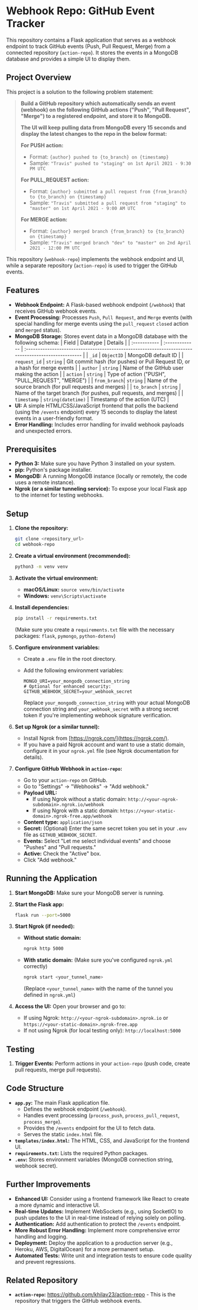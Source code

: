 # Webhook Repo: GitHub Event Tracker

This repository contains a Flask application that serves as a webhook endpoint to track GitHub events (Push, Pull Request, Merge) from a connected repository (`action-repo`). It stores the events in a MongoDB database and provides a simple UI to display them.

## Project Overview

This project is a solution to the following problem statement:

> **Build a GitHub repository which automatically sends an event (webhook) on the following GitHub actions ("Push", "Pull Request", "Merge") to a registered endpoint, and store it to MongoDB.**
>
> **The UI will keep pulling data from MongoDB every 15 seconds and display the latest changes to the repo in the below format:**
>
> **For PUSH action:**
>
> *   Format: `{author} pushed to {to_branch} on {timestamp}`
> *   Sample: `"Travis" pushed to "staging" on 1st April 2021 - 9:30 PM UTC`
>
> **For PULL_REQUEST action:**
>
> *   Format: `{author} submitted a pull request from {from_branch} to {to_branch} on {timestamp}`
> *   Sample: `"Travis" submitted a pull request from "staging" to "master" on 1st April 2021 - 9:00 AM UTC`
>
> **For MERGE action:**
>
> *   Format: `{author} merged branch {from_branch} to {to_branch} on {timestamp}`
> *   Sample: `"Travis" merged branch "dev" to "master" on 2nd April 2021 - 12:00 PM UTC`

This repository (`webhook-repo`) implements the webhook endpoint and UI, while a separate repository (`action-repo`) is used to trigger the GitHub events.

## Features

*   **Webhook Endpoint:** A Flask-based webhook endpoint (`/webhook`) that receives GitHub webhook events.
*   **Event Processing:** Processes `Push`, `Pull Request`, and `Merge` events (with special handling for merge events using the `pull_request` `closed` action and `merged` status).
*   **MongoDB Storage:** Stores event data in a MongoDB database with the following schema:
    | Field        | Datatype       | Details                                                                                             |
    | :----------- | :------------- | :-------------------------------------------------------------------------------------------------- |
    | `_id`        | `ObjectID`     | MongoDB default ID                                                                                  |
    | `request_id` | `string`       | Git commit hash (for pushes) or Pull Request ID, or a hash for merge events                          |
    | `author`     | `string`       | Name of the GitHub user making the action                                                           |
    | `action`     | `string`       | Type of action ("PUSH", "PULL_REQUEST", "MERGE")                                                   |
    | `from_branch`| `string`       | Name of the source branch (for pull requests and merges)                                          |
    | `to_branch`  | `string`       | Name of the target branch (for pushes, pull requests, and merges)                                 |
    | `timestamp`  | `string(datetime)` | Timestamp of the action (UTC)                                                                    |
*   **UI:** A simple HTML/CSS/JavaScript frontend that polls the backend (using the `/events` endpoint) every 15 seconds to display the latest events in a user-friendly format.
*   **Error Handling:** Includes error handling for invalid webhook payloads and unexpected errors.

## Prerequisites

*   **Python 3:** Make sure you have Python 3 installed on your system.
*   **pip:** Python's package installer.
*   **MongoDB:** A running MongoDB instance (locally or remotely, the code uses a remote instance).
*   **Ngrok (or a similar tunneling service):** To expose your local Flask app to the internet for testing webhooks.

## Setup

1. **Clone the repository:**

    ```bash
    git clone <repository_url>
    cd webhook-repo
    ```

2. **Create a virtual environment (recommended):**

    ```bash
    python3 -m venv venv
    ```

3. **Activate the virtual environment:**

    *   **macOS/Linux:** `source venv/bin/activate`
    *   **Windows:** `venv\Scripts\activate`

4. **Install dependencies:**

    ```bash
    pip install -r requirements.txt
    ```
    (Make sure you create a `requirements.txt` file with the necessary packages: `flask`, `pymongo`, `python-dotenv`)

5. **Configure environment variables:**
    *   Create a `.env` file in the root directory.
    *   Add the following environment variables:

        ```
        MONGO_URI=your_mongodb_connection_string
        # Optional for enhanced security:
        GITHUB_WEBHOOK_SECRET=your_webhook_secret
        ```

        Replace `your_mongodb_connection_string` with your actual MongoDB connection string and `your_webhook_secret` with a strong secret token if you're implementing webhook signature verification.

6. **Set up Ngrok (or a similar tunnel):**
    *   Install Ngrok from [https://ngrok.com/](https://ngrok.com/).
    *   If you have a paid Ngrok account and want to use a static domain, configure it in your `ngrok.yml` file (see Ngrok documentation for details).

7. **Configure GitHub Webhook in `action-repo`:**
    *   Go to your `action-repo` on GitHub.
    *   Go to "Settings" -> "Webhooks" -> "Add webhook."
    *   **Payload URL:**
        *   If using Ngrok without a static domain: `http://<your-ngrok-subdomain>.ngrok.io/webhook`
        *   If using Ngrok with a static domain: `https://<your-static-domain>.ngrok-free.app/webhook`
    *   **Content type:** `application/json`
    *   **Secret:** (Optional) Enter the same secret token you set in your `.env` file as `GITHUB_WEBHOOK_SECRET`.
    *   **Events:** Select "Let me select individual events" and choose "Pushes" and "Pull requests."
    *   **Active:** Check the "Active" box.
    *   Click "Add webhook."

## Running the Application

1. **Start MongoDB:** Make sure your MongoDB server is running.
2. **Start the Flask app:**

    ```bash
    flask run --port=5000
    ```

3. **Start Ngrok (if needed):**

    *   **Without static domain:**

        ```bash
        ngrok http 5000
        ```

    *   **With static domain:** (Make sure you've configured `ngrok.yml` correctly)

        ```bash
        ngrok start <your_tunnel_name>
        ```

        (Replace `<your_tunnel_name>` with the name of the tunnel you defined in `ngrok.yml`)

4. **Access the UI:** Open your browser and go to:
    *   If using Ngrok: `http://<your-ngrok-subdomain>.ngrok.io` or `https://<your-static-domain>.ngrok-free.app`
    *   If not using Ngrok (for local testing only): `http://localhost:5000`

## Testing

1. **Trigger Events:** Perform actions in your `action-repo` (push code, create pull requests, merge pull requests).


## Code Structure

*   **`app.py`:** The main Flask application file.
    *   Defines the webhook endpoint (`/webhook`).
    *   Handles event processing (`process_push`, `process_pull_request`, `process_merge`).
    *   Provides the `/events` endpoint for the UI to fetch data.
    *   Serves the static `index.html` file.
*   **`templates/index.html`:** The HTML, CSS, and JavaScript for the frontend UI.
*   **`requirements.txt`:** Lists the required Python packages.
*   **`.env`:** Stores environment variables (MongoDB connection string, webhook secret).

## Further Improvements

*   **Enhanced UI:** Consider using a frontend framework like React to create a more dynamic and interactive UI.
*   **Real-time Updates:** Implement WebSockets (e.g., using SocketIO) to push updates to the UI in real-time instead of relying solely on polling.
*   **Authentication:** Add authentication to protect the `/events` endpoint.
*   **More Robust Error Handling:** Implement more comprehensive error handling and logging.
*   **Deployment:** Deploy the application to a production server (e.g., Heroku, AWS, DigitalOcean) for a more permanent setup.
*   **Automated Tests:** Write unit and integration tests to ensure code quality and prevent regressions.

## Related Repository

*   **`action-repo`:** https://github.com/khilav23/action-repo - This is the repository that triggers the GitHub webhook events.

